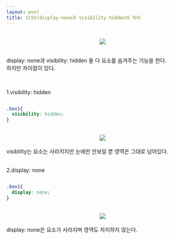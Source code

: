 ```yaml
---
layout: post
title: (CSS)display-none과 visibility-hidden의 차이
---
```


<br>
<center><img src="https://hyeyeong1011.github.io/img/visibility1.png"></center>
<br>

display: none과 visibility: hidden 둘 다 요소를 숨겨주는 기능을 한다.   
하지만 차이점이 있다.

<br>

1.visibility: hidden

``` css

.box1{
  visibility: hidden;
}

```
<br>

<center><img src="https://hyeyeong1011.github.io/img/visibility2.png"></center>

<br>
visibility는 요소는 사라지지만 눈에만 안보일 뿐 영역은 그대로 남아있다. 

<br>
<br>

2.display: none

``` css

.box1{
  display: none;
}

```
<br>

<center><img src="https://hyeyeong1011.github.io/img/visibility3.png"></center>

<br>
display: none은 요소가 사라지며 영역도 차지하지 않는다. 





<br>
